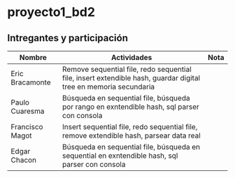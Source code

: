 # proyecto1_bd2


## Intregantes y participación
| Nombre   | Actividades | Nota |
|-----|------------------|------------------|
| Eric Bracamonte |    Remove sequential file, redo sequential file, insert extendible hash, guardar digital tree en memoria secundaria |            |
| Paulo Cuaresma  |      Búsqueda en sequential file, búsqueda por rango en exntendible hash, sql parser con consola      |           |
| Francisco Magot |    Insert sequential file, redo sequential file, remove extendible hash, parsear data real|       |         | 
| Edgar Chacon    |    Búsqueda en sequential file, búsqueda en sequential en exntendible hash, sql parser con consola    |       |


